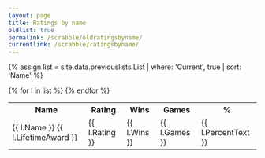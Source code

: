 ```yaml
---
layout: page
title: Ratings by name
oldlist: true
permalink: /scrabble/oldratingsbyname/
currentlink: /scrabble/ratingsbyname/
---
```


{% assign list = site.data.previouslists.List | where: 'Current', true | sort: 'Name' %}

<table>
  <tr><th>Name</th><th>Rating</th><th>Wins</th><th>Games</th><th>%</th></tr>
  {% for l in list %}
    <tr><td class="name">{{ l.Name }} {{ l.LifetimeAward }}</td><td class="rating">{{ l.Rating }}</td><td class="wins">{{ l.Wins }}</td><td  class="games">{{ l.Games }}</td><td class="percent">{{ l.PercentText }}</td></tr>
  {% endfor %}
</table>
